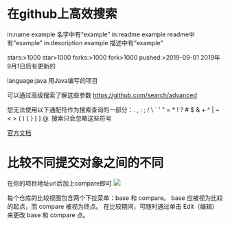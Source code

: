 # 在github上高效搜索
in:name example    名字中有“example”
in:readme example    readme中有“example”
in:description example    描述中有“example”

stars:>1000    star>1000
forks:>1000    fork>1000
pushed:>2019-09-01     2019年9月1日后有更新的

language:java    用Java编写的项目

可以通过高级搜索了解这些参数 https://github.com/search/advanced

您无法使用以下通配符作为搜索查询的一部分：. , : ; / \ ` ' " = * ! ? # $ & + ^ | ~ < > ( ) { } [ ] @. 搜索只会忽略这些符号

[官方文档](https://docs.github.com/cn/search-github/searching-on-github/searching-code)


# 比较不同提交对象之间的不同
在你的项目地址url后加上compare即可
![](https://gitee.com/NaisWang/images/raw/master/img/20211101180041.png)

每个仓库的比较视图包含两个下拉菜单：base 和 compare。
base 应被视为比较的起点，而 compare 被视为终点。 在比较期间，可随时通过单击 Edit（编辑）来更改 base 和 compare 点。

